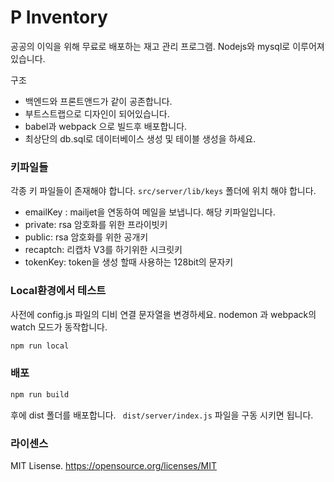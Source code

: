 # P Inventory

공공의 이익을 위해 무료로 배포하는 재고 관리 프로그램.
Nodejs와 mysql로 이루어져 있습니다.

구조
 - 백엔드와 프론트앤드가 같이 공존합니다.
 - 부트스트랩으로 디자인이 되어있습니다.
 - babel과 webpack 으로 빌드후 배포합니다.
 - 최상단의 db.sql로 데이터베이스 생성 및 테이블 생성을 하세요.

### 키파일들
 각종 키 파일들이 존재해야 합니다.
 ``` src/server/lib/keys ``` 폴더에 위치 해야 합니다.
 - emailKey : mailjet을 연동하여 메일을 보냅니다. 해당 키파일입니다.
 - private: rsa 암호화를 위한 프라이빗키
 - public: rsa 암호화를 위한 공개키
 - recaptch: 리캡차 V3를 하기위한 시크릿키
 - tokenKey: token을 생성 할때 사용하는 128bit의 문자키

### Local환경에서 테스트
사전에 config.js 파일의 디비 연결 문자열을 변경하세요.
nodemon 과 webpack의 watch 모드가 동작합니다.
```sh
npm run local
```
 ### 배포
 ```sh
npm run build
```
후에 dist 폴더를 배포합니다.
``` dist/server/index.js``` 파일을 구동 시키면 됩니다.

### 라이센스
MIT Lisense. https://opensource.org/licenses/MIT
